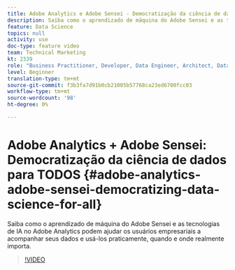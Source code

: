 ```yaml
---
title: Adobe Analytics e Adobe Sensei - Democratização da ciência de dados para TODOS
description: Saiba como o aprendizado de máquina do Adobe Sensei e as tecnologias de IA no Adobe Analytics podem ajudar os usuários empresariais a acompanhar seus dados e usá-los praticamente, quando e onde realmente importa.
feature: Data Science
topics: null
activity: use
doc-type: feature video
team: Technical Marketing
kt: 2339
role: "Business Practitioner, Developer, Data Engineer, Architect, Data Architect, Administrator, Leader"
level: Beginner
translation-type: tm+mt
source-git-commit: f3b3fa7d91b0cb21005b57768ca23ed6700fcc03
workflow-type: tm+mt
source-wordcount: '98'
ht-degree: 0%

---
```



# Adobe Analytics + Adobe Sensei: Democratização da ciência de dados para TODOS {#adobe-analytics-adobe-sensei-democratizing-data-science-for-all}

Saiba como o aprendizado de máquina do Adobe Sensei e as tecnologias de IA no Adobe Analytics podem ajudar os usuários empresariais a acompanhar seus dados e usá-los praticamente, quando e onde realmente importa.

>[!VIDEO](https://video.tv.adobe.com/v/25838/?quality=12)
